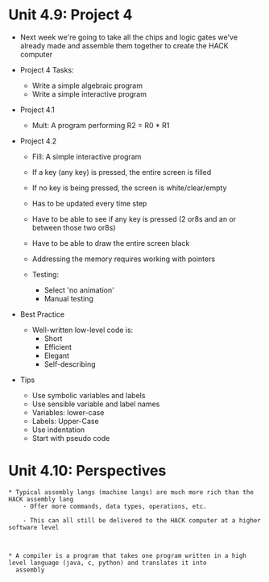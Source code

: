 # Unit 4.9: Project 4


* Next week we're going to take all the chips and logic gates we've already made and assemble them together to create the HACK computer


* Project 4 Tasks:
	- Write a simple algebraic program
	- Write a simple interactive program


* Project 4.1

	- Mult: A program performing R2 = R0 * R1

* Project 4.2

	- Fill: A simple interactive program

	- If a key (any key) is pressed, the entire screen is filled
	
	- If no key is being pressed, the screen is white/clear/empty

	- Has to be updated every time step


	- Have to be able to see if any key is pressed (2 or8s and an or between those two or8s)
	- Have to be able to draw the entire screen black


	- Addressing the memory requires working with pointers


	- Testing:
		- Select 'no animation'
		- Manual testing




* Best Practice

	- Well-written low-level code is:
		- Short
		- Efficient
		- Elegant
		- Self-describing


* Tips
	- Use symbolic variables and labels
	- Use sensible variable and label names
	- Variables: lower-case
	- Labels: Upper-Case
	- Use indentation
	- Start with pseudo code



# Unit 4.10: Perspectives

	* Typical assembly langs (machine langs) are much more rich than the HACK assembly lang
		- Offer more commands, data types, operations, etc. 

		- This can all still be delivered to the HACK computer at a higher software level



	* A compiler is a program that takes one program written in a high level language (java, c, python) and translates it into
	  assembly




	
